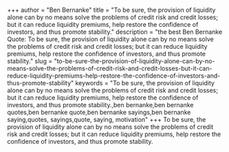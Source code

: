 +++
author = "Ben Bernanke"
title = "To be sure, the provision of liquidity alone can by no means solve the problems of credit risk and credit losses; but it can reduce liquidity premiums, help restore the confidence of investors, and thus promote stability."
description = "the best Ben Bernanke Quote: To be sure, the provision of liquidity alone can by no means solve the problems of credit risk and credit losses; but it can reduce liquidity premiums, help restore the confidence of investors, and thus promote stability."
slug = "to-be-sure-the-provision-of-liquidity-alone-can-by-no-means-solve-the-problems-of-credit-risk-and-credit-losses-but-it-can-reduce-liquidity-premiums-help-restore-the-confidence-of-investors-and-thus-promote-stability"
keywords = "To be sure, the provision of liquidity alone can by no means solve the problems of credit risk and credit losses; but it can reduce liquidity premiums, help restore the confidence of investors, and thus promote stability.,ben bernanke,ben bernanke quotes,ben bernanke quote,ben bernanke sayings,ben bernanke saying,quotes, sayings,quote, saying, motivation"
+++
To be sure, the provision of liquidity alone can by no means solve the problems of credit risk and credit losses; but it can reduce liquidity premiums, help restore the confidence of investors, and thus promote stability.
